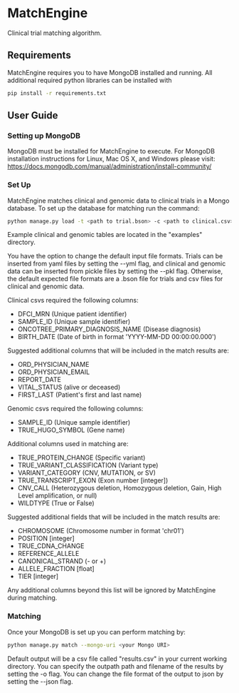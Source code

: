 # MatchEngine
Clinical trial matching algorithm.

## Requirements
MatchEngine requires you to have MongoDB installed and running. All additional
required python libraries can be installed with
```bash
pip install -r requirements.txt
```

## User Guide
### Setting up MongoDB
MongoDB must be installed for MatchEngine to execute. For MongoDB installation instructions
for Linux, Mac OS X, and Windows please visit:
https://docs.mongodb.com/manual/administration/install-community/

### Set Up
MatchEngine matches clinical and genomic data to clinical trials in a Mongo
database. To set up the database for matching run the command:
```bash
python manage.py load -t <path to trial.bson> -c <path to clinical.csv> -g <path to genomic.csv> --mongo-uri <your Mongo URI>
```

Example clinical and genomic tables are located in the "examples" directory.

You have the option to change the default input file formats.
Trials can be inserted from yaml files by setting the --yml flag, and
clinical and genomic data can be inserted from pickle files by setting the --pkl flag.
Otherwise, the default expected file formats are a .bson file for trials
and csv files for clinical and genomic data.

Clinical csvs required the following columns:
- DFCI_MRN (Unique patient identifier)
- SAMPLE_ID (Unique sample identifier)
- ONCOTREE_PRIMARY_DIAGNOSIS_NAME (Disease diagnosis)
- BIRTH_DATE (Date of birth in format 'YYYY-MM-DD 00:00:00.000')

Suggested additional columns that will be included in the match results are:
- ORD_PHYSICIAN_NAME
- ORD_PHYSICIAN_EMAIL
- REPORT_DATE
- VITAL_STATUS (alive or deceased)
- FIRST_LAST (Patient's first and last name)

Genomic csvs required the following columns:
- SAMPLE_ID (Unique sample identifier)
- TRUE_HUGO_SYMBOL (Gene name)
    
Additional columns used in matching are:
- TRUE_PROTEIN_CHANGE (Specific variant)
- TRUE_VARIANT_CLASSIFICATION (Variant type)
- VARIANT_CATEGORY (CNV, MUTATION, or SV)
- TRUE_TRANSCRIPT_EXON (Exon number [integer])
- CNV_CALL (Heterozygous deletion, Homozygous deletion, Gain, High Level amplification, or null)
- WILDTYPE (True or False)

Suggested additional fields that will be included in the match results are:
- CHROMOSOME (Chromosome number in format 'chr01')
- POSITION [integer]
- TRUE_CDNA_CHANGE
- REFERENCE_ALLELE
- CANONICAL_STRAND (- or +)
- ALLELE_FRACTION [float]
- TIER [integer]
    
Any additional columns beyond this list will be ignored by MatchEngine during matching.

### Matching
Once your MongoDB is set up you can perform matching by:
```bash
python manage.py match --mongo-uri <your Mongo URI>
```

Default output will be a csv file called "results.csv" in your current working directory.
You can specify the outpath path and filename of the results by setting the -o flag.
You can change the file format of the output to json by setting the --json flag.
